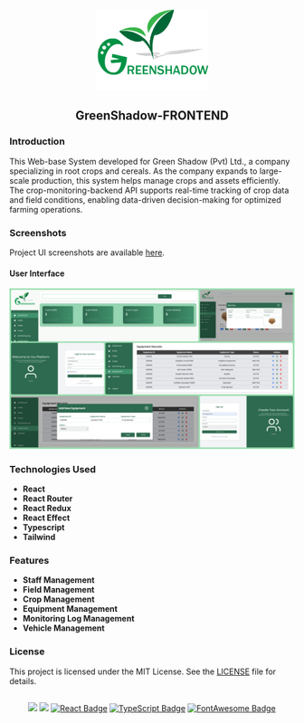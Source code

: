 <div align="center">
  <img src="src/assets/main-logo.png" alt="Green Shadow Logo" width="200" style="margin-top: 50px" />
<h2>GreenShadow-FRONTEND</h2>
</div>

### Introduction
This Web-base System developed for Green Shadow (Pvt) Ltd., a company specializing in root crops and cereals. As the company expands to large-scale production, this system helps manage crops and assets efficiently. The crop-monitoring-backend API supports real-time tracking of crop data and field conditions, enabling data-driven decision-making for optimized farming operations.

### Screenshots

Project UI screenshots are available [here](https://drive.google.com/drive/folders/1oA82cuzVKgIB5Ozv5jGAp0mvgTxyZodY?usp=sharing).

#### User Interface

<div>
  <img src="src/assets/collage-ui.png" alt="collage-ui" width="auto" height="auto">
</div>

### Technologies Used
- **React**
- **React Router**
- **React Redux**
- **React Effect**
- **Typescript**
- **Tailwind**

### Features
- **Staff Management**
- **Field Management**
- **Crop Management**
- **Equipment Management**
- **Monitoring Log Management**
- **Vehicle Management**

### License

This project is licensed under the MIT License. See the [LICENSE](LICENSE) file for details.


##
<div align="center">
<a href="https://github.com/yasith-chathuranga" target="_blank"><img src = "https://img.shields.io/badge/GitHub-100000?style=for-the-badge&logo=github&logoColor=white"></a>
<a href="https://git-scm.com/" target="_blank"><img src = "https://img.shields.io/badge/Git-100000?style=for-the-badge&logo=git&logoColor=white"></a>
<a href="https://reactjs.org/" target="_blank"><img src="https://img.shields.io/badge/React-100000?style=for-the-badge&logo=react&logoColor=white" alt="React Badge" /></a>
<a href="https://www.typescriptlang.org/" target="_blank"><img src="https://img.shields.io/badge/TypeScript-100000?style=for-the-badge&logo=typescript&logoColor=white" alt="TypeScript Badge" /></a>
<a href="https://fontawesome.com/" target="_blank"><img src="https://img.shields.io/badge/FontAwesome-100000?style=for-the-badge&logo=font-awesome&logoColor=white" alt="FontAwesome Badge" /></a>

</div>
